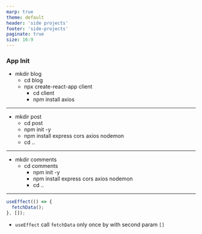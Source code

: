```yaml
---
marp: true
theme: default
header: 'side projects'
footer: 'side-projects'
paginate: true
size: 16:9
---
```


### App Init

- mkdir blog
  - cd blog
  - npx create-react-app client
    - cd client
    - npm install axios

---

- mkdir post
  - cd post
  - npm init -y
  - npm install express cors axios nodemon
  - cd ..

---

- mkdir comments
  - cd comments
    - npm init -y
    - npm install express cors axios nodemon
    - cd ..

---

```js
useEffect(() => {
  fetchData();
}, []);
```

- `useEffect` call `fetchData` only once by with second param `[]`

